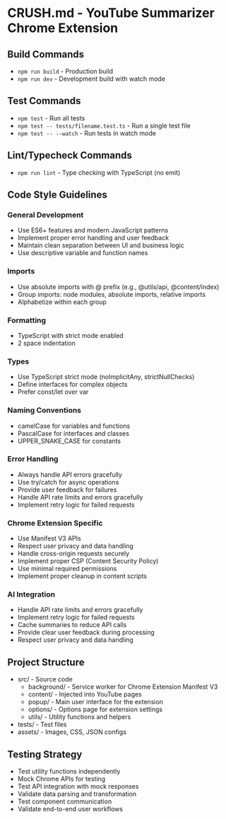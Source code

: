 # CRUSH.md - YouTube Summarizer Chrome Extension

## Build Commands
- `npm run build` - Production build
- `npm run dev` - Development build with watch mode

## Test Commands
- `npm test` - Run all tests
- `npm test -- tests/filename.test.ts` - Run a single test file
- `npm test -- --watch` - Run tests in watch mode

## Lint/Typecheck Commands
- `npm run lint` - Type checking with TypeScript (no emit)

## Code Style Guidelines

### General Development
- Use ES6+ features and modern JavaScript patterns
- Implement proper error handling and user feedback
- Maintain clean separation between UI and business logic
- Use descriptive variable and function names

### Imports
- Use absolute imports with @ prefix (e.g., @utils/api, @content/index)
- Group imports: node modules, absolute imports, relative imports
- Alphabetize within each group

### Formatting
- TypeScript with strict mode enabled
- 2 space indentation

### Types
- Use TypeScript strict mode (noImplicitAny, strictNullChecks)
- Define interfaces for complex objects
- Prefer const/let over var

### Naming Conventions
- camelCase for variables and functions
- PascalCase for interfaces and classes
- UPPER_SNAKE_CASE for constants

### Error Handling
- Always handle API errors gracefully
- Use try/catch for async operations
- Provide user feedback for failures
- Handle API rate limits and errors gracefully
- Implement retry logic for failed requests

### Chrome Extension Specific
- Use Manifest V3 APIs
- Respect user privacy and data handling
- Handle cross-origin requests securely
- Implement proper CSP (Content Security Policy)
- Use minimal required permissions
- Implement proper cleanup in content scripts

### AI Integration
- Handle API rate limits and errors gracefully
- Implement retry logic for failed requests
- Cache summaries to reduce API calls
- Provide clear user feedback during processing
- Respect user privacy and data handling

## Project Structure
- src/ - Source code
  - background/ - Service worker for Chrome Extension Manifest V3
  - content/ - Injected into YouTube pages
  - popup/ - Main user interface for the extension
  - options/ - Options page for extension settings
  - utils/ - Utility functions and helpers
- tests/ - Test files
- assets/ - Images, CSS, JSON configs

## Testing Strategy
- Test utility functions independently
- Mock Chrome APIs for testing
- Test API integration with mock responses
- Validate data parsing and transformation
- Test component communication
- Validate end-to-end user workflows